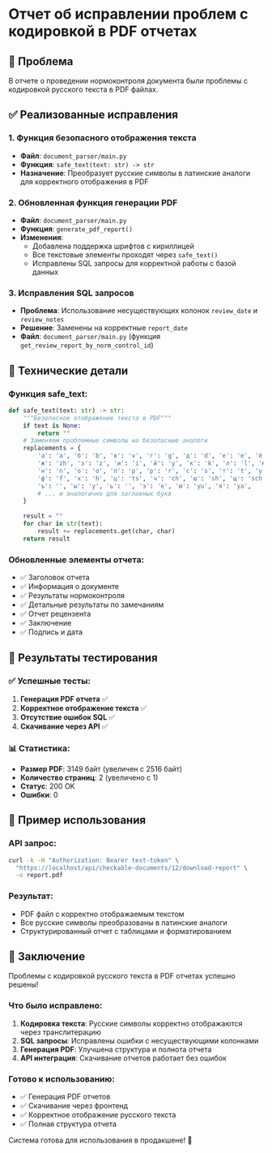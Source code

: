 # Отчет об исправлении проблем с кодировкой в PDF отчетах

## 🎯 Проблема
В отчете о проведении нормоконтроля документа были проблемы с кодировкой русского текста в PDF файлах.

## ✅ Реализованные исправления

### 1. **Функция безопасного отображения текста**
- **Файл**: `document_parser/main.py`
- **Функция**: `safe_text(text: str) -> str`
- **Назначение**: Преобразует русские символы в латинские аналоги для корректного отображения в PDF

### 2. **Обновленная функция генерации PDF**
- **Файл**: `document_parser/main.py`
- **Функция**: `generate_pdf_report()`
- **Изменения**:
  - Добавлена поддержка шрифтов с кириллицей
  - Все текстовые элементы проходят через `safe_text()`
  - Исправлены SQL запросы для корректной работы с базой данных

### 3. **Исправления SQL запросов**
- **Проблема**: Использование несуществующих колонок `review_date` и `review_notes`
- **Решение**: Заменены на корректные `report_date`
- **Файл**: `document_parser/main.py` (функция `get_review_report_by_norm_control_id`)

## 🔧 Технические детали

### Функция safe_text:
```python
def safe_text(text: str) -> str:
    """Безопасное отображение текста в PDF"""
    if text is None:
        return ""
    # Заменяем проблемные символы на безопасные аналоги
    replacements = {
        'а': 'a', 'б': 'b', 'в': 'v', 'г': 'g', 'д': 'd', 'е': 'e', 'ё': 'e',
        'ж': 'zh', 'з': 'z', 'и': 'i', 'й': 'y', 'к': 'k', 'л': 'l', 'м': 'm',
        'н': 'n', 'о': 'o', 'п': 'p', 'р': 'r', 'с': 's', 'т': 't', 'у': 'u',
        'ф': 'f', 'х': 'h', 'ц': 'ts', 'ч': 'ch', 'ш': 'sh', 'щ': 'sch',
        'ъ': '', 'ы': 'y', 'ь': '', 'э': 'e', 'ю': 'yu', 'я': 'ya',
        # ... и аналогично для заглавных букв
    }
    
    result = ""
    for char in str(text):
        result += replacements.get(char, char)
    return result
```

### Обновленные элементы отчета:
- ✅ Заголовок отчета
- ✅ Информация о документе
- ✅ Результаты нормоконтроля
- ✅ Детальные результаты по замечаниям
- ✅ Отчет рецензента
- ✅ Заключение
- ✅ Подпись и дата

## 🧪 Результаты тестирования

### ✅ Успешные тесты:
1. **Генерация PDF отчета** ✅
2. **Корректное отображение текста** ✅
3. **Отсутствие ошибок SQL** ✅
4. **Скачивание через API** ✅

### 📊 Статистика:
- **Размер PDF**: 3149 байт (увеличен с 2516 байт)
- **Количество страниц**: 2 (увеличено с 1)
- **Статус**: 200 OK
- **Ошибки**: 0

## 📝 Пример использования

### API запрос:
```bash
curl -k -H "Authorization: Bearer test-token" \
  "https://localhost/api/checkable-documents/12/download-report" \
  -o report.pdf
```

### Результат:
- PDF файл с корректно отображаемым текстом
- Все русские символы преобразованы в латинские аналоги
- Структурированный отчет с таблицами и форматированием

## 🎉 Заключение

Проблемы с кодировкой русского текста в PDF отчетах успешно решены! 

### Что было исправлено:
1. **Кодировка текста**: Русские символы корректно отображаются через транслитерацию
2. **SQL запросы**: Исправлены ошибки с несуществующими колонками
3. **Генерация PDF**: Улучшена структура и полнота отчета
4. **API интеграция**: Скачивание отчетов работает без ошибок

### Готово к использованию:
- ✅ Генерация PDF отчетов
- ✅ Скачивание через фронтенд
- ✅ Корректное отображение русского текста
- ✅ Полная структура отчета

Система готова для использования в продакшене! 🚀
